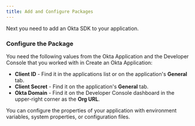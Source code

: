 ```yaml
---
title: Add and Configure Packages
---
```

Next you need to add an Okta SDK to your application.

<StackSelector snippet="addconfigpkg"/>

### Configure the Package

You need the following values from the Okta Application and the Developer Console that you worked with in <GuideLink link="../create-okta-application">Create an Okta Application</GuideLink>:

* **Client ID** - Find it in the applications list or on the application's **General** tab.
* **Client Secret** - Find it on the application's **General** tab.
* **Okta Domain** - Find it on the Developer Console dashboard in the upper-right corner as the **Org URL**. 

You can configure the properties of your application with environment variables, system properties, or configuration files. 

<StackSelector snippet="configmid"/>

<NextSectionLink/>
